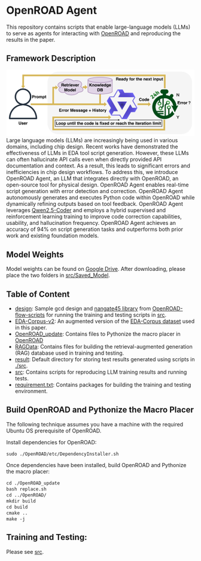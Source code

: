 # OpenROAD Agent
This repository contains scripts that enable large-language models (LLMs) to serve as agents for interacting with [OpenROAD](https://github.com/The-OpenROAD-Project/OpenROAD) and reproducing the results in the paper.

## Framework Description
![Inference](etc/inference.png)
Large language models (LLMs) are increasingly being used in various domains, including chip design. Recent works have demonstrated the effectiveness of LLMs in EDA tool script generation. However, these LLMs can often hallucinate API calls even when directly provided API documentation and context. As a result, this leads to significant errors and inefficiencies in chip design workflows. To address this, we introduce OpenROAD Agent, an LLM that integrates directly with OpenROAD, an open-source tool for physical design. OpenROAD Agent enables real-time script generation with error detection and correction. OpenROAD Agent autonomously generates and executes Python code within OpenROAD while dynamically refining outputs based on tool feedback. OpenROAD Agent leverages [Qwen2.5-Coder](https://github.com/QwenLM/Qwen2.5-Coder) and employs a hybrid supervised and reinforcement learning training to improve code correction capabilities, usability, and hallucination frequency. OpenROAD Agent achieves an accuracy of 94% on script generation tasks and outperforms both prior work and existing foundation models.

## Model Weights
Model weights can be found on [Google Drive](https://drive.google.com/drive/folders/1K8IqgZuiulumGWP7Qsa-GyYNV6zZU1B-?usp=sharing). After downloading, please place the two folders in [src/Saved_Model](./src/Saved_Model/).

## Table of Content
  - [design](./design): Sample gcd design and [nangate45 library](./design/nangate45) from [OpenROAD-flow-scripts](https://github.com/The-OpenROAD-Project/OpenROAD-flow-scripts/tree/master) for running the training and testing scripts in [src](./src).
  - [EDA-Corpus-v2](./EDA-Corpus-v2): An augmented version of the [EDA-Corpus dataset](https://ieeexplore.ieee.org/document/10691774) used in this paper.
  - [OpenROAD_update](./OpenROAD_update/): Contains files to Pythonize the macro placer in [OpenROAD](./OpenROAD)
  - [RAGData](./RAGData/): Contains files for building the retrieval-augmented generation (RAG) database used in training and testing.
  - [result](./result/): Default directory for storing test results generated using scripts in [./src](./src).
  - [src](./src/): Contains scripts for reproducing LLM training results and running tests.
  - [requirement.txt](./requirement.txt): Contains packages for building the training and testing environment.

## Build OpenROAD and Pythonize the Macro Placer

The following technique assumes you have a machine with the required Ubuntu OS prerequisite of OpenROAD.

Install dependencies for OpenROAD:
```
sudo ./OpenROAD/etc/DependencyInstaller.sh
```

Once dependencies have been installed, build OpenROAD and Pythonize the macro placer:

```
cd ./OpenROAD_update
bash replace.sh
cd ../OpenROAD/
mkdir build
cd build
cmake ..
make -j
```

## Training and Testing:
Please see [src](./src/).
